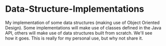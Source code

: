 # Data-Structure-Implementations
My implementation of some data structures (making use of Object Oriented Design). Some implementations will make use of classes defined in the Java API, others will make use of data structures built from scratch. We'll see how it goes. This is really for my personal use, but why not share it.

